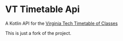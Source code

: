# VT Timetable Api

A Kotlin API for the [Virginia Tech Timetable of Classes](https://banweb.banner.vt.edu/ssb/prod/HZSKVTSC.P_DispRequest)

This is just a fork of the project.
